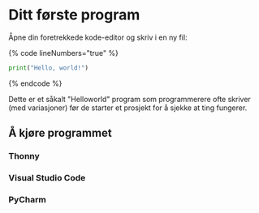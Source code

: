 # Ditt første program

Åpne din foretrekkede kode-editor og skriv i en ny fil:

{% code lineNumbers="true" %}
```python
print("Hello, world!")
```
{% endcode %}

Dette er et såkalt "Helloworld" program som programmerere ofte skriver (med variasjoner) før de starter et prosjekt for å sjekke at ting fungerer.

## Å kjøre programmet

### Thonny

### Visual Studio Code

### PyCharm
